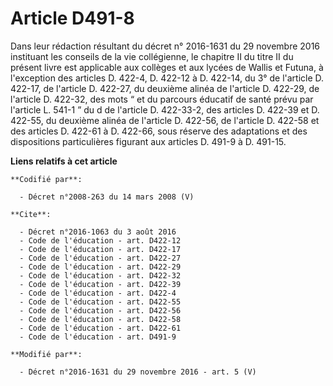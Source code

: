 # Article D491-8

Dans leur rédaction résultant du décret n° 2016-1631 du 29 novembre 2016 instituant les conseils de la vie collégienne, le
chapitre II du titre II du présent livre est applicable aux collèges et aux lycées de Wallis et Futuna, à l'exception des
articles D. 422-4, D. 422-12 à D. 422-14, du 3° de l'article D. 422-17, de l'article D. 422-27, du deuxième alinéa de
l'article D. 422-29, de  l'article D. 422-32, des mots “ et du parcours éducatif de santé prévu  par l'article L. 541-1 ” du
d de l'article D. 422-33-2, des articles D.  422-39 et D. 422-55, du deuxième alinéa de l'article D. 422-56, de l'article D.
422-58 et des articles D. 422-61 à D. 422-66, sous réserve des adaptations et des dispositions particulières figurant aux
articles D. 491-9 à D. 491-15.

**Liens relatifs à cet article**

	**Codifié par**:

	  - Décret n°2008-263 du 14 mars 2008 (V)

	**Cite**:

	  - Décret n°2016-1063 du 3 août 2016
	  - Code de l'éducation - art. D422-12
	  - Code de l'éducation - art. D422-17
	  - Code de l'éducation - art. D422-27
	  - Code de l'éducation - art. D422-29
	  - Code de l'éducation - art. D422-32
	  - Code de l'éducation - art. D422-39
	  - Code de l'éducation - art. D422-4
	  - Code de l'éducation - art. D422-55
	  - Code de l'éducation - art. D422-56
	  - Code de l'éducation - art. D422-58
	  - Code de l'éducation - art. D422-61
	  - Code de l'éducation - art. D491-9

	**Modifié par**:

	  - Décret n°2016-1631 du 29 novembre 2016 - art. 5 (V)
